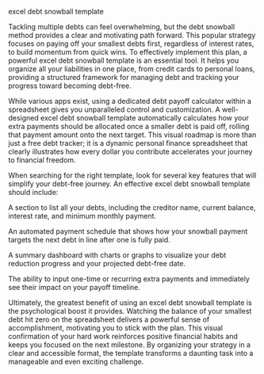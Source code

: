 excel debt snowball template


Tackling multiple debts can feel overwhelming, but the debt snowball method provides a clear and motivating path forward. This popular strategy focuses on paying off your smallest debts first, regardless of interest rates, to build momentum from quick wins. To effectively implement this plan, a powerful excel debt snowball template is an essential tool. It helps you organize all your liabilities in one place, from credit cards to personal loans, providing a structured framework for managing debt and tracking your progress toward becoming debt-free.



While various apps exist, using a dedicated debt payoff calculator within a spreadsheet gives you unparalleled control and customization. A well-designed excel debt snowball template automatically calculates how your extra payments should be allocated once a smaller debt is paid off, rolling that payment amount onto the next target. This visual roadmap is more than just a free debt tracker; it is a dynamic personal finance spreadsheet that clearly illustrates how every dollar you contribute accelerates your journey to financial freedom.



When searching for the right template, look for several key features that will simplify your debt-free journey. An effective excel debt snowball template should include:




A section to list all your debts, including the creditor name, current balance, interest rate, and minimum monthly payment.


An automated payment schedule that shows how your snowball payment targets the next debt in line after one is fully paid.


A summary dashboard with charts or graphs to visualize your debt reduction progress and your projected debt-free date.


The ability to input one-time or recurring extra payments and immediately see their impact on your payoff timeline.





Ultimately, the greatest benefit of using an excel debt snowball template is the psychological boost it provides. Watching the balance of your smallest debt hit zero on the spreadsheet delivers a powerful sense of accomplishment, motivating you to stick with the plan. This visual confirmation of your hard work reinforces positive financial habits and keeps you focused on the next milestone. By organizing your strategy in a clear and accessible format, the template transforms a daunting task into a manageable and even exciting challenge.
